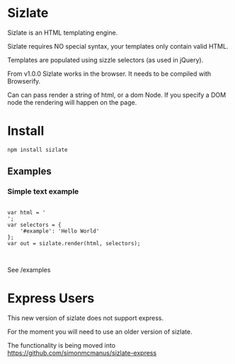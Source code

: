 <h1>Sizlate</h1>

Sizlate is an HTML templating engine.

Sizlate requires NO special syntax, your templates only contain valid HTML.

Templates are populated using sizzle selectors (as used in jQuery).

From v1.0.0 Sizlate works in the browser. It needs to be compiled with Browserify.

Can can pass render a string of html, or a dom Node. If you specify a DOM node the rendering will happen on the page.

<h1>Install</h1>

	npm install sizlate

<h2>Examples</h2>

<h3>Simple text example</h3>
<pre>
<code>
var html = '<div id="example"></div>';
var selectors = {
	'#example': 'Hello World'
};
var out = sizlate.render(html, selectors);

</code>
</pre>
See /examples


<h1>Express Users</h1>

This new version of sizlate does not support express.

For the moment you will need to use an older version of sizlate.

The functionality is being moved into https://github.com/simonmcmanus/sizlate-express
